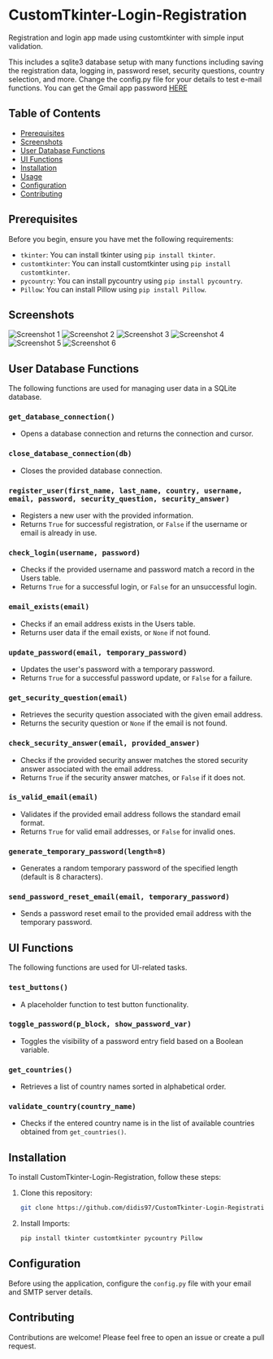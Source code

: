 # CustomTkinter-Login-Registration

Registration and login app made using customtkinter with simple input validation.

This includes a sqlite3 database setup with many functions including saving the registration data, logging in, password reset, security questions, country selection, and more. Change the config.py file for your details to test e-mail functions. You can get the Gmail app password [HERE](https://myaccount.google.com/apppasswords)

## Table of Contents

- [Prerequisites](#prerequisites)
- [Screenshots](#screenshots)
- [User Database Functions](#user-database-functions)
- [UI Functions](#ui-functions)
- [Installation](#installation)
- [Usage](#usage)
- [Configuration](#configuration)
- [Contributing](#contributing)

## Prerequisites

Before you begin, ensure you have met the following requirements:

- `tkinter`: You can install tkinter using `pip install tkinter`.
- `customtkinter`: You can install customtkinter using `pip install customtkinter`.
- `pycountry`: You can install pycountry using `pip install pycountry`.
- `Pillow`: You can install Pillow using `pip install Pillow`.

## Screenshots
![Screenshot 1](https://github.com/didis97/CustomTkinter-Login-Registration/assets/116670695/612f6670-2c69-449a-b939-60bcaeb4e49b)
![Screenshot 2](https://github.com/didis97/CustomTkinter-Login-Registration/assets/116670695/0f2bf83d-fa3a-4532-acba-5a51d06e3b3e)
![Screenshot 3](https://github.com/didis97/CustomTkinter-Login-Registration/assets/116670695/32c01453-6e29-4c76-948b-e8d6a898b1ea)
![Screenshot 4](https://github.com/didis97/CustomTkinter-Login-Registration/assets/116670695/455a038b-72ed-42f4-9119-9205b00bdf97)
![Screenshot 5](https://github.com/didis97/CustomTkinter-Login-Registration/assets/116670695/b1037e9f-0591-4ef3-b7b4-79fd9f05496a)
![Screenshot 6](https://github.com/didis97/CustomTkinter-Login-Registration/assets/116670695/cba1b69a-774a-4629-b380-807f71122eda)

## User Database Functions

The following functions are used for managing user data in a SQLite database.

### `get_database_connection()`
- Opens a database connection and returns the connection and cursor.

### `close_database_connection(db)`
- Closes the provided database connection.

### `register_user(first_name, last_name, country, username, email, password, security_question, security_answer)`
- Registers a new user with the provided information.
- Returns `True` for successful registration, or `False` if the username or email is already in use.

### `check_login(username, password)`
- Checks if the provided username and password match a record in the Users table.
- Returns `True` for a successful login, or `False` for an unsuccessful login.

### `email_exists(email)`
- Checks if an email address exists in the Users table.
- Returns user data if the email exists, or `None` if not found.

### `update_password(email, temporary_password)`
- Updates the user's password with a temporary password.
- Returns `True` for a successful password update, or `False` for a failure.

### `get_security_question(email)`
- Retrieves the security question associated with the given email address.
- Returns the security question or `None` if the email is not found.

### `check_security_answer(email, provided_answer)`
- Checks if the provided security answer matches the stored security answer associated with the email address.
- Returns `True` if the security answer matches, or `False` if it does not.

### `is_valid_email(email)`
- Validates if the provided email address follows the standard email format.
- Returns `True` for valid email addresses, or `False` for invalid ones.

### `generate_temporary_password(length=8)`
- Generates a random temporary password of the specified length (default is 8 characters).

### `send_password_reset_email(email, temporary_password)`
- Sends a password reset email to the provided email address with the temporary password.

## UI Functions

The following functions are used for UI-related tasks.

### `test_buttons()`
- A placeholder function to test button functionality.

### `toggle_password(p_block, show_password_var)`
- Toggles the visibility of a password entry field based on a Boolean variable.

### `get_countries()`
- Retrieves a list of country names sorted in alphabetical order.

### `validate_country(country_name)`
- Checks if the entered country name is in the list of available countries obtained from `get_countries()`.

## Installation

To install CustomTkinter-Login-Registration, follow these steps:

1. Clone this repository:

   ```bash
   git clone https://github.com/didis97/CustomTkinter-Login-Registration.git

2. Install Imports:

   ```bash
   pip install tkinter customtkinter pycountry Pillow

## Configuration

Before using the application, configure the `config.py` file with your email and SMTP server details.

## Contributing

Contributions are welcome! Please feel free to open an issue or create a pull request.
